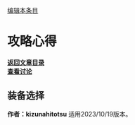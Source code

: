 [编辑本条目](https://github.com/GuguTown/Wiki/edit/main/article/文章标题.md)
# 攻略心得
[**返回文章目录**](index.md)   
[**查看讨论**](#讨论)
## 装备选择

**作者：kizunahitotsu**
适用2023/10/19版本。  


